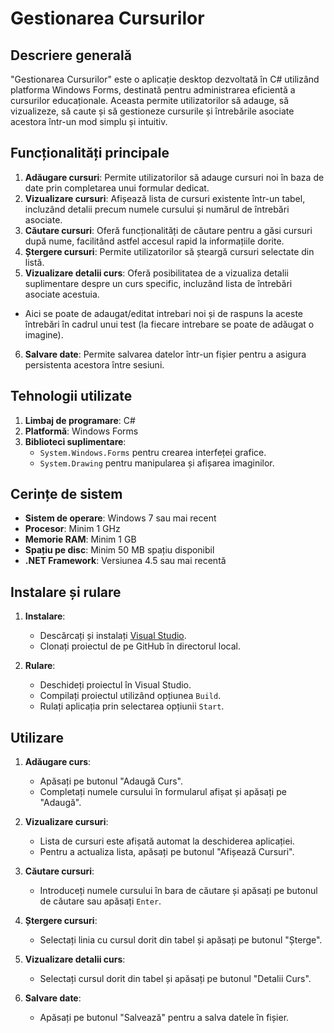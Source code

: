 # Gestionarea Cursurilor

## Descriere generală

"Gestionarea Cursurilor" este o aplicație desktop dezvoltată în C# utilizând platforma Windows Forms, destinată pentru administrarea eficientă a cursurilor educaționale. Aceasta permite utilizatorilor să adauge, să vizualizeze, să caute și să gestioneze cursurile și întrebările asociate acestora într-un mod simplu și intuitiv.

## Funcționalități principale

1. **Adăugare cursuri**: Permite utilizatorilor să adauge cursuri noi în baza de date prin completarea unui formular dedicat.
2. **Vizualizare cursuri**: Afișează lista de cursuri existente într-un tabel, incluzând detalii precum numele cursului și numărul de întrebări asociate.
3. **Căutare cursuri**: Oferă funcționalități de căutare pentru a găsi cursuri după nume, facilitând astfel accesul rapid la informațiile dorite.
4. **Ștergere cursuri**: Permite utilizatorilor să șteargă cursuri selectate din listă.
5. **Vizualizare detalii curs**: Oferă posibilitatea de a vizualiza detalii suplimentare despre un curs specific, incluzând lista de întrebări asociate acestuia.
- Aici se poate de adaugat/editat intrebari noi și de raspuns la aceste întrebări în cadrul unui test (la fiecare intrebare se poate de adăugat o imagine).
6. **Salvare date**: Permite salvarea datelor într-un fișier pentru a asigura persistenta acestora între sesiuni.

## Tehnologii utilizate

1. **Limbaj de programare**: C#
2. **Platformă**: Windows Forms
3. **Biblioteci suplimentare**: 
   - `System.Windows.Forms` pentru crearea interfeței grafice.
   - `System.Drawing` pentru manipularea și afișarea imaginilor.

## Cerințe de sistem

- **Sistem de operare**: Windows 7 sau mai recent
- **Procesor**: Minim 1 GHz
- **Memorie RAM**: Minim 1 GB
- **Spațiu pe disc**: Minim 50 MB spațiu disponibil
- **.NET Framework**: Versiunea 4.5 sau mai recentă

## Instalare și rulare

1. **Instalare**:
   - Descărcați și instalați [Visual Studio](https://visualstudio.microsoft.com/).
   - Clonați proiectul de pe GitHub în directorul local.

2. **Rulare**:
   - Deschideți proiectul în Visual Studio.
   - Compilați proiectul utilizând opțiunea `Build`.
   - Rulați aplicația prin selectarea opțiunii `Start`.

## Utilizare

1. **Adăugare curs**:
   - Apăsați pe butonul "Adaugă Curs".
   - Completați numele cursului în formularul afișat și apăsați pe "Adaugă".

2. **Vizualizare cursuri**:
   - Lista de cursuri este afișată automat la deschiderea aplicației.
   - Pentru a actualiza lista, apăsați pe butonul "Afișează Cursuri".

3. **Căutare cursuri**:
   - Introduceți numele cursului în bara de căutare și apăsați pe butonul de căutare sau apăsați `Enter`.

4. **Ștergere cursuri**:
   - Selectați linia cu cursul dorit din tabel și apăsați pe butonul "Șterge".

5. **Vizualizare detalii curs**:
   - Selectați cursul dorit din tabel și apăsați pe butonul "Detalii Curs".

6. **Salvare date**:
   - Apăsați pe butonul "Salvează" pentru a salva datele în fișier.
